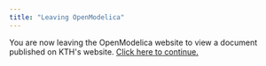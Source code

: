 ```yaml
---
title: "Leaving OpenModelica"
---
```

<p>You are now leaving the OpenModelica website to view a document published on KTH's website. <a href="http://www.etk.ee.kth.se/courses/EI2440/tasks/loudspeaker/speaker2008.pdf">Click here to continue.</a></p>
